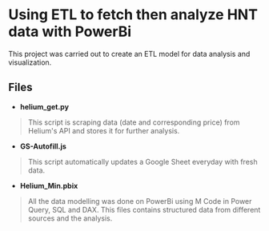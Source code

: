 # Using ETL to fetch then analyze HNT data with PowerBi
This project was carried out to create an ETL model for data analysis and visualization.

## Files

- **helium_get.py**

> This script is scraping data (date and corresponding price) from Helium's API and stores it for further analysis. 

- **GS-Autofill.js**

> This script automatically updates a Google Sheet everyday with fresh data.

- **Helium_Min.pbix**

> All the data modelling was done on PowerBi using M Code in Power Query, SQL and DAX. This files contains structured data from different sources and the analysis.
